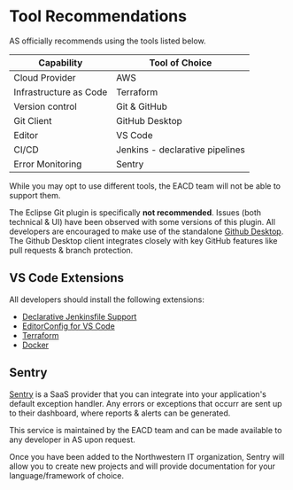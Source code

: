# Tool Recommendations
AS officially recommends using the tools listed below. 

| Capability             | Tool of Choice                  | 
|------------------------|---------------------------------| 
| Cloud Provider         | AWS                             | 
| Infrastructure as Code | Terraform                       | 
| Version control        | Git & GitHub                    | 
| Git Client             | GitHub Desktop                  | 
| Editor                 | VS Code                         | 
| CI/CD                  | Jenkins - declarative pipelines | 
| Error Monitoring       | Sentry                          |

While you may opt to use different tools, the EACD team will not be able to support them.

The Eclipse Git plugin is specifically **not recommended**. Issues (both technical & UI) have been observed with some versions of this plugin. All developers are encouraged to make use of the standalone [Github Desktop](https://desktop.github.com/). The Github Desktop client integrates closely with key GitHub features like pull requests & branch protection.

## VS Code Extensions
All developers should install the following extensions:

- [Declarative Jenkinsfile Support](https://marketplace.visualstudio.com/items?itemName=jmMeessen.jenkins-declarative-support)
- [EditorConfig for VS Code](https://marketplace.visualstudio.com/items?itemName=EditorConfig.EditorConfig)
- [Terraform](https://marketplace.visualstudio.com/items?itemName=mauve.terraform)
- [Docker](https://marketplace.visualstudio.com/items?itemName=ms-azuretools.vscode-docker)

## Sentry
[Sentry](https://sentry.io/welcome/) is a SaaS provider that you can integrate into your application's default exception handler. Any errors or exceptions that occurr are sent up to their dashboard, where reports & alerts can be generated.

This service is maintained by the EACD team and can be made available to any developer in AS upon request.

Once you have been added to the Northwestern IT organization, Sentry will allow you to create new projects and will provide documentation for your language/framework of choice.